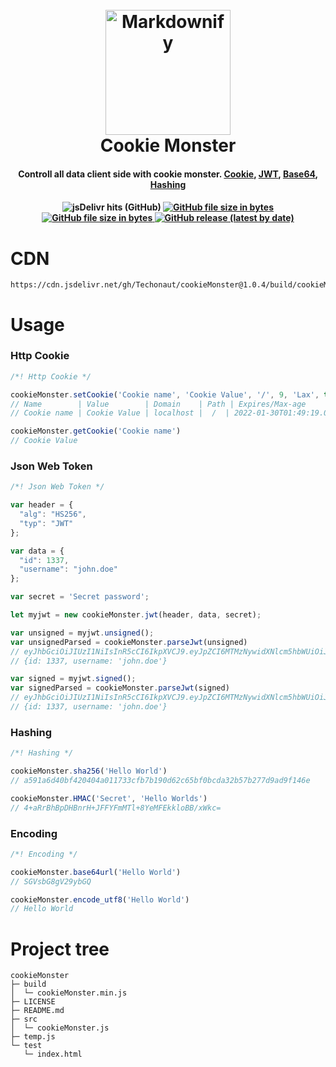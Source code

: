 
<h1 align="center">
  <br>
  <img src="https://raw.githubusercontent.com/Techonaut/.github/main/cdn/img/cookieMonsterv2.png" alt="Markdownify" width="200">
  <br>
  Cookie Monster
  <br>
</h1>

<h4 align="center">Controll all data client side with cookie monster. <a href="https://en.wikipedia.org/wiki/HTTP_cookie">Cookie</a>, <a href="https://en.wikipedia.org/wiki/JSON_Web_Token">JWT</a>, <a href="https://en.wikipedia.org/wiki/Base64">Base64</a>, <a href="https://en.wikipedia.org/wiki/Hash_function">Hashing</a>  <h4>

<p align="center">
  <img alt="jsDelivr hits (GitHub)" src="https://img.shields.io/jsdelivr/gh/hy/Techonaut/cookieMonster">
  <a href="https://cdn.jsdelivr.net/gh/Techonaut/cookieMonster/build/cookieMonster.min.js"> <img alt="GitHub file size in bytes" src="https://img.shields.io/github/size/Techonaut/cookieMonster/build/cookieMonster.min.js"> <a/>
  <a href="https://cdn.jsdelivr.net/gh/Techonaut/cookieMonster/build/cookieMonster.min.js"> <img alt="GitHub file size in bytes" src="https://github.com/Techonaut/cookieMonster/actions/workflows/build.yml/badge.svg?style=flat-square"> <a/>
  <a href="https://github.com/Techonaut/cookieMonster/releases"> <img alt="GitHub release (latest by date)" src="https://img.shields.io/github/v/release/Techonaut/cookieMonster"> </a>
</p>


# CDN
```
https://cdn.jsdelivr.net/gh/Techonaut/cookieMonster@1.0.4/build/cookieMonster.min.js
```

# Usage
### Http Cookie
```js
/*! Http Cookie */

cookieMonster.setCookie('Cookie name', 'Cookie Value', '/', 9, 'Lax', true)
// Name        | Value        | Domain    | Path | Expires/Max-age         | Size | Secure | SameSite
// Cookie name | Cookie Value | localhost |  /  | 2022-01-30T01:49:19.000Z |  23  |  true  | lax

cookieMonster.getCookie('Cookie name')
// Cookie Value
```
### Json Web Token
```js
/*! Json Web Token */

var header = {
  "alg": "HS256",
  "typ": "JWT"
};

var data = {
  "id": 1337,
  "username": "john.doe"
};

var secret = 'Secret password';

let myjwt = new cookieMonster.jwt(header, data, secret);

var unsigned = myjwt.unsigned();
var unsignedParsed = cookieMonster.parseJwt(unsigned)
// eyJhbGciOiJIUzI1NiIsInR5cCI6IkpXVCJ9.eyJpZCI6MTMzNywidXNlcm5hbWUiOiJqb2huLmRvZSJ9
// {id: 1337, username: 'john.doe'}

var signed = myjwt.signed();
var signedParsed = cookieMonster.parseJwt(signed)
// eyJhbGciOiJIUzI1NiIsInR5cCI6IkpXVCJ9.eyJpZCI6MTMzNywidXNlcm5hbWUiOiJqb2huLmRvZSJ9.W29iamVjdCBQcm9taXNlXQ
// {id: 1337, username: 'john.doe'}
```
### Hashing
```js
/*! Hashing */

cookieMonster.sha256('Hello World')
// a591a6d40bf420404a011733cfb7b190d62c65bf0bcda32b57b277d9ad9f146e

cookieMonster.HMAC('Secret', 'Hello Worlds')
// 4+aRrBhBpDHBnrH+JFFYFmMTl+8YeMFEkkloBB/xWkc=
```
### Encoding
```js
/*! Encoding */

cookieMonster.base64url('Hello World')
// SGVsbG8gV29ybGQ

cookieMonster.encode_utf8('Hello World')
// Hello World

```

# Project tree

```
cookieMonster
├─ build
│  └─ cookieMonster.min.js
├─ LICENSE
├─ README.md
├─ src
│  └─ cookieMonster.js
├─ temp.js
└─ test
   └─ index.html

```
